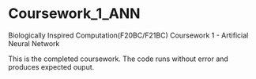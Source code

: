 # Coursework_1_ANN
Biologically Inspired Computation(F20BC/F21BC) Coursework 1 - Artificial Neural Network

This is the completed coursework.
The code runs without error and produces expected ouput.